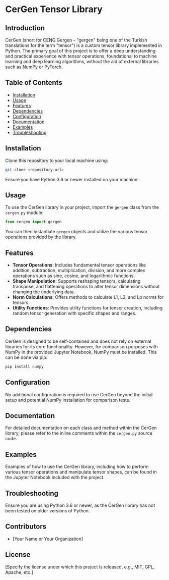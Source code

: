 
# CerGen Tensor Library

## Introduction

CerGen (short for CENG Gergen – "gergen" being one of the Turkish translations for the term "tensor") is a custom tensor library implemented in Python. The primary goal of this project is to offer a deep understanding and practical experience with tensor operations, foundational to machine learning and deep learning algorithms, without the aid of external libraries such as NumPy or PyTorch.

## Table of Contents

- [Installation](#installation)
- [Usage](#usage)
- [Features](#features)
- [Dependencies](#dependencies)
- [Configuration](#configuration)
- [Documentation](#documentation)
- [Examples](#examples)
- [Troubleshooting](#troubleshooting)

## Installation

Clone this repository to your local machine using:

```bash
git clone <repository-url>
```

Ensure you have Python 3.6 or newer installed on your machine.

## Usage

To use the CerGen library in your project, import the `gergen` class from the `cergen.py` module:

```python
from cergen import gergen
```

You can then instantiate `gergen` objects and utilize the various tensor operations provided by the library.

## Features

- **Tensor Operations**: Includes fundamental tensor operations like addition, subtraction, multiplication, division, and more complex operations such as sine, cosine, and logarithmic functions.
- **Shape Manipulation**: Supports reshaping tensors, calculating transpose, and flattening operations to alter tensor dimensions without changing the underlying data.
- **Norm Calculations**: Offers methods to calculate L1, L2, and Lp norms for tensors.
- **Utility Functions**: Provides utility functions for tensor creation, including random tensor generation with specific shapes and ranges.

## Dependencies

CerGen is designed to be self-contained and does not rely on external libraries for its core functionality. However, for comparison purposes with NumPy in the provided Jupyter Notebook, NumPy must be installed. This can be done via pip:

```bash
pip install numpy
```

## Configuration

No additional configuration is required to use CerGen beyond the initial setup and potential NumPy installation for comparison tests.

## Documentation

For detailed documentation on each class and method within the CerGen library, please refer to the inline comments within the `cergen.py` source code.

## Examples

Examples of how to use the CerGen library, including how to perform various tensor operations and manipulate tensor shapes, can be found in the Jupyter Notebook included with the project.

## Troubleshooting

Ensure you are using Python 3.6 or newer, as the CerGen library has not been tested on older versions of Python.

## Contributors

- [Your Name or Your Organization]

## License

[Specify the license under which this project is released, e.g., MIT, GPL, Apache, etc.]
